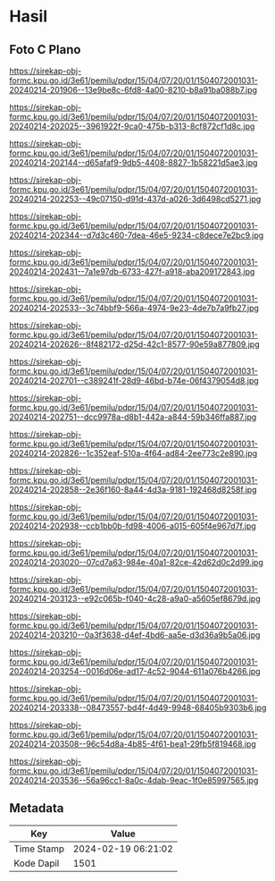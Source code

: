 # Hasil

## Foto C Plano

https://sirekap-obj-formc.kpu.go.id/3e61/pemilu/pdpr/15/04/07/20/01/1504072001031-20240214-201906--13e9be8c-6fd8-4a00-8210-b8a91ba088b7.jpg

https://sirekap-obj-formc.kpu.go.id/3e61/pemilu/pdpr/15/04/07/20/01/1504072001031-20240214-202025--3961922f-9ca0-475b-b313-8cf872cf1d8c.jpg

https://sirekap-obj-formc.kpu.go.id/3e61/pemilu/pdpr/15/04/07/20/01/1504072001031-20240214-202144--d65afaf9-9db5-4408-8827-1b58221d5ae3.jpg

https://sirekap-obj-formc.kpu.go.id/3e61/pemilu/pdpr/15/04/07/20/01/1504072001031-20240214-202253--49c07150-d91d-437d-a026-3d6498cd5271.jpg

https://sirekap-obj-formc.kpu.go.id/3e61/pemilu/pdpr/15/04/07/20/01/1504072001031-20240214-202344--d7d3c460-7dea-46e5-9234-c8dece7e2bc9.jpg

https://sirekap-obj-formc.kpu.go.id/3e61/pemilu/pdpr/15/04/07/20/01/1504072001031-20240214-202431--7a1e97db-6733-427f-a918-aba209172843.jpg

https://sirekap-obj-formc.kpu.go.id/3e61/pemilu/pdpr/15/04/07/20/01/1504072001031-20240214-202533--3c74bbf9-566a-4974-9e23-4de7b7a9fb27.jpg

https://sirekap-obj-formc.kpu.go.id/3e61/pemilu/pdpr/15/04/07/20/01/1504072001031-20240214-202626--8f482172-d25d-42c1-8577-90e59a877809.jpg

https://sirekap-obj-formc.kpu.go.id/3e61/pemilu/pdpr/15/04/07/20/01/1504072001031-20240214-202701--c389241f-28d9-46bd-b74e-06f4379054d8.jpg

https://sirekap-obj-formc.kpu.go.id/3e61/pemilu/pdpr/15/04/07/20/01/1504072001031-20240214-202751--dcc9978a-d8b1-442a-a844-59b346ffa887.jpg

https://sirekap-obj-formc.kpu.go.id/3e61/pemilu/pdpr/15/04/07/20/01/1504072001031-20240214-202826--1c352eaf-510a-4f64-ad84-2ee773c2e890.jpg

https://sirekap-obj-formc.kpu.go.id/3e61/pemilu/pdpr/15/04/07/20/01/1504072001031-20240214-202858--2e36f160-8a44-4d3a-9181-192468d8258f.jpg

https://sirekap-obj-formc.kpu.go.id/3e61/pemilu/pdpr/15/04/07/20/01/1504072001031-20240214-202938--ccb1bb0b-fd98-4006-a015-605f4e967d7f.jpg

https://sirekap-obj-formc.kpu.go.id/3e61/pemilu/pdpr/15/04/07/20/01/1504072001031-20240214-203020--07cd7a63-984e-40a1-82ce-42d62d0c2d99.jpg

https://sirekap-obj-formc.kpu.go.id/3e61/pemilu/pdpr/15/04/07/20/01/1504072001031-20240214-203123--e92c065b-f040-4c28-a9a0-a5605ef8679d.jpg

https://sirekap-obj-formc.kpu.go.id/3e61/pemilu/pdpr/15/04/07/20/01/1504072001031-20240214-203210--0a3f3638-d4ef-4bd6-aa5e-d3d36a9b5a06.jpg

https://sirekap-obj-formc.kpu.go.id/3e61/pemilu/pdpr/15/04/07/20/01/1504072001031-20240214-203254--0016d06e-ad17-4c52-9044-611a076b4266.jpg

https://sirekap-obj-formc.kpu.go.id/3e61/pemilu/pdpr/15/04/07/20/01/1504072001031-20240214-203338--08473557-bd4f-4d49-9948-68405b9303b6.jpg

https://sirekap-obj-formc.kpu.go.id/3e61/pemilu/pdpr/15/04/07/20/01/1504072001031-20240214-203508--96c54d8a-4b85-4f61-bea1-29fb5f819468.jpg

https://sirekap-obj-formc.kpu.go.id/3e61/pemilu/pdpr/15/04/07/20/01/1504072001031-20240214-203536--56a96cc1-8a0c-4dab-9eac-1f0e85997565.jpg


## Metadata

| Key        | Value               |
| ---------- | ------------------- |
| Time Stamp | 2024-02-19 06:21:02 |
| Kode Dapil | 1501                |



